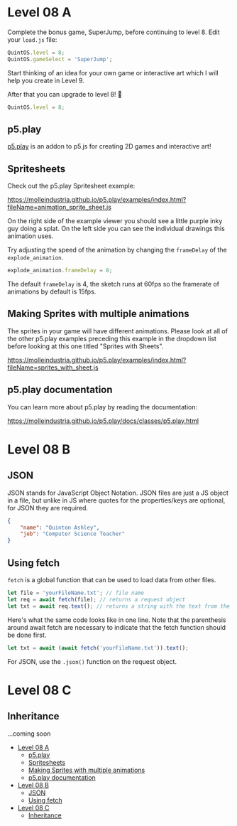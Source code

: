 # Level 08 A

Complete the bonus game, SuperJump, before continuing to level 8. Edit your `load.js` file:

```js
QuintOS.level = 8;
QuintOS.gameSelect = 'SuperJump';
```

Start thinking of an idea for your own game or interactive art which I will help you create in Level 9.

After that you can upgrade to level 8! 🥳

```js
QuintOS.level = 8;
```

## p5.play

[p5.play](https://molleindustria.github.io/p5.play/) is an addon to p5.js for creating 2D games and interactive art!

## Spritesheets

Check out the p5.play Spritesheet example:

https://molleindustria.github.io/p5.play/examples/index.html?fileName=animation_sprite_sheet.js

On the right side of the example viewer you should see a little purple inky guy doing a splat. On the left side you can see the individual drawings this animation uses.

Try adjusting the speed of the animation by changing the `frameDelay` of the `explode_animation`.

```js
explode_animation.frameDelay = 8;
```

The default `frameDelay` is 4, the sketch runs at 60fps so the framerate of animations by default is 15fps.

## Making Sprites with multiple animations

The sprites in your game will have different animations. Please look at all of the other p5.play examples preceding this example in the dropdown list before looking at this one titled "Sprites with Sheets".

https://molleindustria.github.io/p5.play/examples/index.html?fileName=sprites_with_sheet.js

## p5.play documentation

You can learn more about p5.play by reading the documentation:

https://molleindustria.github.io/p5.play/docs/classes/p5.play.html

# Level 08 B

## JSON

JSON stands for JavaScript Object Notation. JSON files are just a JS object in a file, but unlike in JS where quotes for the properties/keys are optional, for JSON they are required.

```json
{
	"name": "Quinton Ashley",
	"job": "Computer Science Teacher"
}
```

## Using fetch

`fetch` is a global function that can be used to load data from other files.

```js
let file = 'yourFileName.txt'; // file name
let req = await fetch(file); // returns a request object
let txt = await req.text(); // returns a string with the text from the file
```

Here's what the same code looks like in one line. Note that the parenthesis around await fetch are necessary to indicate that the fetch function should be done first.

```js
let txt = await (await fetch('yourFileName.txt')).text();
```

For JSON, use the `.json()` function on the request object.

# Level 08 C

## Inheritance

...coming soon

- [Level 08 A](#level-08-a)
	- [p5.play](#p5play)
	- [Spritesheets](#spritesheets)
	- [Making Sprites with multiple animations](#making-sprites-with-multiple-animations)
	- [p5.play documentation](#p5play-documentation)
- [Level 08 B](#level-08-b)
	- [JSON](#json)
	- [Using fetch](#using-fetch)
- [Level 08 C](#level-08-c)
	- [Inheritance](#inheritance)
